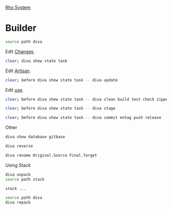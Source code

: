 [Rho System](readme.md)



# Builder
```bash
source path diva
```
Edit [Changes](changes.md).
```bash
clear; diva show state task
```
Edit [Artisan](artisan.md).
```bash
clear; before diva show state task -- diva update
```
Edit [use](usr/use).
```bash
clear; before diva show state task -- diva clean build test check zippe install
```
```bash
clear; before diva show state task -- diva stage
```
```bash
clear; before diva show state task -- diva commit entag push release
```
Other
```bash
diva show database gitbase
```
```bash
diva reverse
```
```bash
diva rename Original.Source Final.Target
```
Using Stack
```bash
diva unpack
source path stack
```
```bash
stack ...
```
```bash
source path diva
diva repack
```
